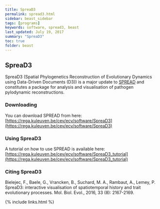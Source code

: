 ```yaml
---
title: SpreaD3
permalink: spread3.html
sidebar: beast_sidebar
tags: [programs]
keywords: software, spread3, beast
last_updated: July 19, 2017
summary: "SpreaD3"
toc: true
folder: beast
---
```


## SpreaD3

SpreaD3 (Spatial Phylogenetics Reconstruction of Evolutionary Dynamics using Data-Driven Documents (D3)) is a major update to [SPREAD](spread.html) and constitutes a package for analysis and visualisation of pathogen pylodynamic reconstructions.

### Downloading

You can download SPREAD from here: [https://rega.kuleuven.be/cev/ecv/software/SpreaD3](https://rega.kuleuven.be/cev/ecv/software/SpreaD3)

### Using SpreaD3

A tutorial on how to use SPREAD is available here: [https://rega.kuleuven.be/cev/ecv/software/SpreaD3_tutorial](https://rega.kuleuven.be/cev/ecv/software/SpreaD3_tutorial)

### Citing SpreaD3

Bielejec, F., Baele, G., Vrancken, B., Suchard, M. A., Rambaut, A., Lemey, P. SpreaD3: interactive visualisation of spatiotemporal history and trait evolutionary processes. Mol. Biol. Evol., 2016, 33 (8): 2167-2169.

{% include links.html %}
